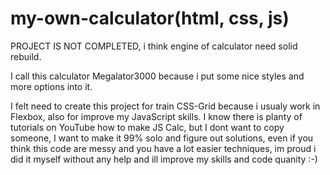 # my-own-calculator(html, css, js)

PROJECT IS NOT COMPLETED, i think engine of calculator need solid rebuild.

I call this calculator Megalator3000 because i put some nice styles and more options into it.

I felt need to create this project for train CSS-Grid because i usualy work in Flexbox, also for improve my JavaScript skills. I know there is planty of tutorials on YouTube how to make JS Calc, but I dont want to copy someone, I want to make it 99% solo and figure out solutions, even if you think this code are messy and you have a lot easier techniques, im proud i did it myself without any help and ill improve my skills and code quanity :-)
